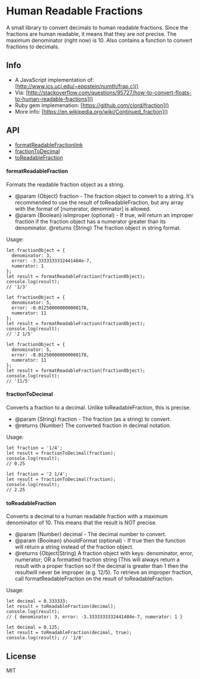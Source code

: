 # Human Readable Fractions
A small library to convert decimals to human readable fractions. Since the fractions are human readable, it means that they are *not* precise. The maximum denominator (right now) is 10. Also contains a function to convert fractions to decimals.

## Info
+ A JavaScript implementation of: [http://www.ics.uci.edu/~eppstein/numth/frap.c]()
+ Via: [http://stackoverflow.com/questions/95727/how-to-convert-floats-to-human-readable-fractions]()
+ Ruby gem implemenation: [https://github.com/clord/fraction]()
+ More info: [https://en.wikipedia.org/wiki/Continued_fraction]()

## API
+ [formatReadableFractionlink](#f1)
+ [fractionToDecimal](#f2)
+ [toReadableFraction](#f3)

#### <a name="f1">formatReadableFraction

Formats the readable fraction object as a string.

 * @param {Object} fraction - The fraction object to convert to a string. It's recommended to use the result of toReadableFraction, but any array with the format of [numerator, denominator] is allowed.
 * @param {Boolean} isImproper (optional) - If true, will return an improper fraction if the fraction object has a numerator greater than its denominator.
@returns {String} The fraction object in string format.

Usage:

```
let fractionObject = {
  denominator: 3,
  error: -3.3333333332441484e-7,
  numerator: 1
};
let result = formatReadableFraction(fractionObject);
console.log(result);
// '1/3'
```
```
let fractionObject = {
  denominator: 5,
  error: -0.012500000000000178,
  numerator: 11
};
let result = formatReadableFraction(fractionObject);
console.log(result);
// '2 1/5'
```
```
let fractionObject = {
  denominator: 5,
  error: -0.012500000000000178,
  numerator: 11
};
let result = formatReadableFraction(fractionObject);
console.log(result);
// '11/5'
```


#### <a name="f2">fractionToDecimal

Converts a fraction to a decimal. Unlike toReadableFraction, this is precise.

* @param {String} fraction - The fraction (as a string) to convert.
* @returns {Number} The converted fraction in decimal notation.

Usage:

```
let fraction = '1/4';
let result = fractionToDecimal(fraction);
console.log(result);
// 0.25
```
```
let fraction = '2 1/4';
let result = fractionToDecimal(fraction);
console.log(result);
// 2.25
```


#### <a name="f3">toReadableFraction

Converts a decimal to a human readable fraction with a maximum denominator of 10. This means that the result is NOT precise.

 * @param {Number} decimal - The decimal number to convert.
 * @param {Boolean} shouldFormat (optional) - If true then the function will return a string instead of the fraction object.
 * @returns {Object|String} A fraction object with keys: denominator, error, numerator; OR a formatted fraction string (This will always return a result with a proper fraction so if the decimal is greater than 1 then the resultwill never be improper (e.g. 12/5). To retrieve an improper fraction, call formatReadableFraction on the result of toReadableFraction.

Usage:

```
let decimal = 0.333333;
let result = toReadableFraction(decimal);
console.log(result);
// { denominator: 3, error: -3.3333333332441484e-7, numerator: 1 }
```
```
let decimal = 0.125;
let result = toReadableFraction(decimal, true);
console.log(result); // '1/8'
```

## License
MIT
